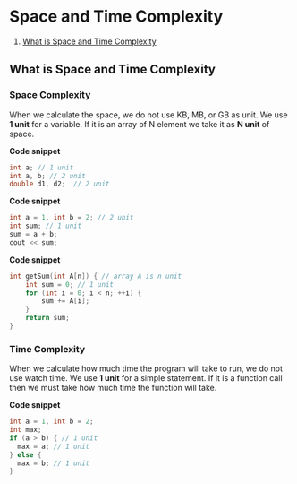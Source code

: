# Space and Time Complexity


1. [What is Space and Time Complexity](#what-is-space-and-time-complexity)
 
## What is Space and Time Complexity

### Space Complexity
When we calculate the space, we do not use KB, MB, or GB as unit.
We use **1 unit** for a variable. If it is an array of N element we take it as **N unit** of space.

**Code snippet**
```cpp
int a; // 1 unit
int a, b; // 2 unit
double d1, d2;  // 2 unit
```

**Code snippet**
```cpp
int a = 1, int b = 2; // 2 unit
int sum; // 1 unit
sum = a + b;
cout << sum;
```
**Code snippet**
```cpp
int getSum(int A[n]) { // array A is n unit
    int sum = 0; // 1 unit
    for (int i = 0; i < n; ++i) {
        sum += A[i];
    }
    return sum;
}
```

### Time Complexity
When we calculate how much time the program will take to run, we do not use watch time.
We use **1 unit** for a simple statement. If it is a function call then we must take how much time the function will take.

**Code snippet**
```cpp
int a = 1, int b = 2;
int max;
if (a > b) { // 1 unit
  max = a; // 1 unit
} else {
  max = b; // 1 unit
}
```


